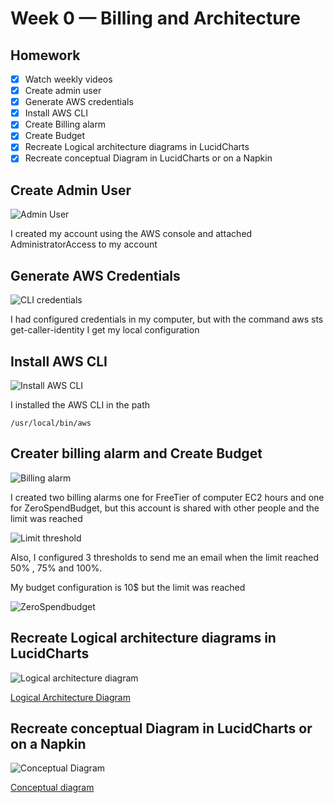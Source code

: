 # Week 0 — Billing and Architecture

## Homework

- [X] Watch weekly videos
- [X] Create admin user
- [X] Generate AWS credentials
- [X] Install AWS CLI
- [X] Create Billing alarm
- [X] Create Budget
- [X] Recreate Logical architecture diagrams in LucidCharts
- [X] Recreate conceptual Diagram in LucidCharts or on a Napkin

## Create Admin User
![Admin User](../_docs/assets/adminUser.jpg)

I created my account using the AWS console and attached AdministratorAccess to my account

## Generate AWS Credentials

![CLI credentials](../_docs/assets/AWSCLIcredent.jpg)

I had configured credentials in my computer, but with the command aws sts get-caller-identity I get my local configuration

## Install AWS CLI

![Install AWS CLI](../_docs/assets/awsLocal.jpg)

I installed the AWS CLI in the path
```
/usr/local/bin/aws
```

## Creater billing alarm and Create Budget

![Billing alarm](../_docs/assets/dashAlerts.jpg)

I created two billing alarms one for FreeTier of computer EC2 hours and one for ZeroSpendBudget, but this account is shared with other people and the limit was reached

![Limit threshold](../_docs/assets/EC2FreeTier.jpg)

Also, I configured 3 thresholds to send me an email when the limit reached 50% , 75% and 100%.

My budget configuration is 10$ but the limit was reached

![ZeroSpendbudget](../_docs/assets/Spend10Buks.jpg)



##  Recreate Logical architecture diagrams in LucidCharts

![Logical architecture diagram](../_docs/assets/logical-architecture.png)

[Logical Architecture Diagram](https://lucid.app/lucidchart/11bd892c-2939-4271-9cf8-6abebb546edc/edit?viewport_loc=-11%2C-11%2C1675%2C892%2C0_0&invitationId=inv_d06292d4-5394-4839-b8a5-4a94d7ea789c)


## Recreate conceptual Diagram in LucidCharts or on a Napkin

![Conceptual Diagram](../_docs/assets/schema_diagram.jpeg)

[Conceptual diagram](https://lucid.app/lucidchart/94d817c3-a31e-412a-8d0e-9aa9bcdd7b02/edit?viewport_loc=-11%2C-11%2C1675%2C892%2C0_0&invitationId=inv_5cdee4c0-15d3-49e1-b16b-8db4c4cec58e)